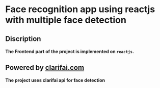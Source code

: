 # Face recognition app using reactjs with multiple face detection

## Discription
#### The Frontend part of the project is implemented on  `reactjs`. 

## Powered by [clarifai.com](https://www.clarifai.com/)
#### The project uses clarifai api for face detection
